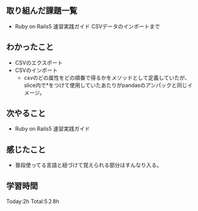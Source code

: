 ## 取り組んだ課題一覧
- Ruby on Rails5 速習実践ガイド CSVデータのインポートまで
  
## わかったこと
- CSVのエクスポート
- CSVのインポート
  - csvのどの属性をどの順番で得るかをメソッドとして定義していたが、slice内で*をつけて使用していたあたりがpandasのアンパックと同じイメージ。

## 次やること
- Ruby on Rails5 速習実践ガイド
  
## 感じたこと
- 普段使ってる言語と紐づけて覚えられる部分はすんなり入る。

## 学習時間
Today:2h
Total:5２8h
